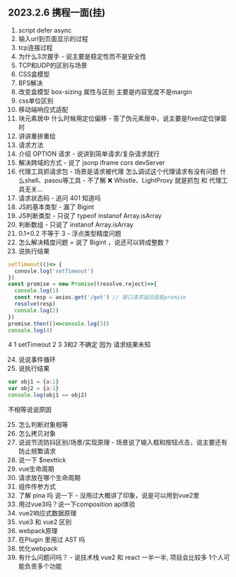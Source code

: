 ## 2023.2.6 携程一面(挂)

1. script defer async 
2. 输入url到页面显示的过程
3. tcp连接过程
4. 为什么3次握手 - 说主要是稳定性而不是安全性
5. TCP和UDP的区别与场景
6. CSS盒模型
7. BFS解决
8. 改变盒模型 box-sizing 属性与区别 主要是内容宽度不是margin
9. css单位区别
10. 移动端响应式适配
11. 块元素居中 什么时候用定位偏移 - 答了伪元素居中，说主要是fixed定位弹窗时
12. 讲讲重排重绘
13. 请求方法
14. 介绍 OPTION 请求 - 说讲到简单请求/复杂请求就行
15. 解决跨域的方式 - 说了 jsonp iframe cors devServer
16. 代理工具抓请求包 - 场景是请求被代理 怎么调试这个代理请求有没有问题 什么shell、pasou等工具 - 不了解 ❌
  Whistle、LightProxy 就是抓包 和 代理工具无关...
17. 请求状态码 - 追问 401 知道吗
18. JS的基本类型 - 漏了 Bigint
19. JS判断类型 - 只说了 typeof instanof Array.isArray
20. 判断数组 - 只说了 instanof Array.isArray
21. 0.1+0.2 不等于 3 - 浮点类型精度问题
22. 怎么解决精度问题 = 说了 Bigint ，说还可以转成整数？
23. 说执行结果
```js
setTimeout(()=> {
  conosle.log('setTimeout')
})
const promise = new Promise((resolve,reject)=>{
  console.log(1)
  const resp = axios.get('/get') // 接口请求返回值是promise
  resolve(resp)
  console.log(2)
})
promise.then(()=>console.log(3))
console.log(4)
```
4 1 setTimeout 2  3 
3和2 不确定 因为 请求结果未知

24. 说说事件循环
25. 说执行结果
```js
var obj1 = {a:1}
var obj2 = {a:1}
console.log(obj1 == obj2)
```
不相等说说原因

25. 怎么判断对象相等
26. 怎么拷贝对象
27. 说说节流防抖区别/场景/实现原理 - 场景说了输入框和按钮点击，说主要还有防止频繁请求
28. 说一下 $nexttick
29. vue生命周期
30. 请求放在哪个生命周期
31. 组件传参方式
32. 了解 pina 吗 说一下 - 没用过大概讲了印象，说是可以用到vue2里
33. 用过vue3吗？说一下composition api体验
34. vue2响应式数据原理
35. vue3 和 vue2 区别
36. webpack原理
37. 在Plugin 里用过 AST 吗
38. 优化webpack
39. 有什么问题问吗？ - 说技术栈 vue2 和 react 一半一半, 项目会比较多 1个人可能负责多个功能


